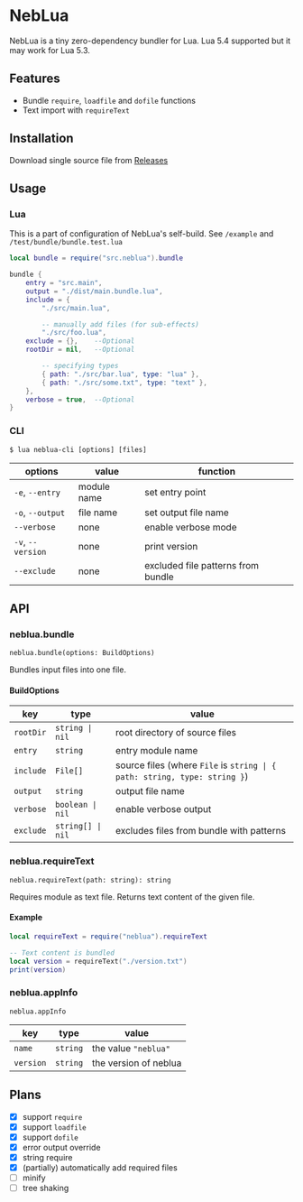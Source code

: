 # NebLua

NebLua is a tiny zero-dependency bundler for Lua. Lua 5.4 supported but it may work for Lua 5.3.

## Features

- Bundle `require`, `loadfile` and `dofile` functions
- Text import with `requireText`

## Installation

Download single source file from [Releases](https://github.com/Tsukina-7mochi/neblua/releases)

## Usage

### Lua

This is a part of configuration of NebLua's self-build. See `/example` and `/test/bundle/bundle.test.lua`

```lua
local bundle = require("src.neblua").bundle

bundle {
    entry = "src.main",
    output = "./dist/main.bundle.lua",
    include = {
        "./src/main.lua",

        -- manually add files (for sub-effects)
        "./src/foo.lua",
    exclude = {},    --Optional
    rootDir = nil,   --Optional

        -- specifying types
        { path: "./src/bar.lua", type: "lua" },
        { path: "./src/some.txt", type: "text" },
    },
    verbose = true,  --Optional
}
```

### CLI

```
$ lua neblua-cli [options] [files]
```

|       options     |    value    |             function               |
| ----------------- | ----------- | ---------------------------------- |
| `-e`, `--entry`   | module name | set entry point                    |
| `-o`, `--output`  | file name   | set output file name               |
| `--verbose`       | none        | enable verbose mode                |
| `-v`, `--version` | none        | print version                      |
| `--exclude`       | none        | excluded file patterns from bundle |

## API

### neblua.bundle

```
neblua.bundle(options: BuildOptions)
```

Bundles input files into one file.

#### BuildOptions

|     key       |       type        |             value                        |
| ------------- | ----------------- |  --------------------------------------- |
| `rootDir`     | `string \| nil`   | root directory of source files           |
| `entry`       | `string`          | entry module name                        |
| `include`     | `File[]`          | source files (where `File` is `string \| { path: string, type: string }`) |
| `output`      | `string`          | output file name                         |
| `verbose`     | `boolean \| nil`  | enable verbose output                    |
| `exclude`     | `string[] \| nil` | excludes files from bundle with patterns |

### neblua.requireText

```
neblua.requireText(path: string): string
```

Requires module as text file. Returns text content of the given file.

#### Example

```lua
local requireText = require("neblua").requireText

-- Text content is bundled
local version = requireText("./version.txt")
print(version)
```

### neblua.appInfo

```
neblua.appInfo
```

|    key    |   type   |         value         |
| --------- | -------- | --------------------- |
| `name`    | `string` | the value `"neblua"`  |
| `version` | `string` | the version of neblua |

## Plans

- [x] support `require`
- [x] support `loadfile`
- [x] support `dofile`
- [x] error output override
- [x] string require
- [x] (partially) automatically add required files
- [ ] minify
- [ ] tree shaking
